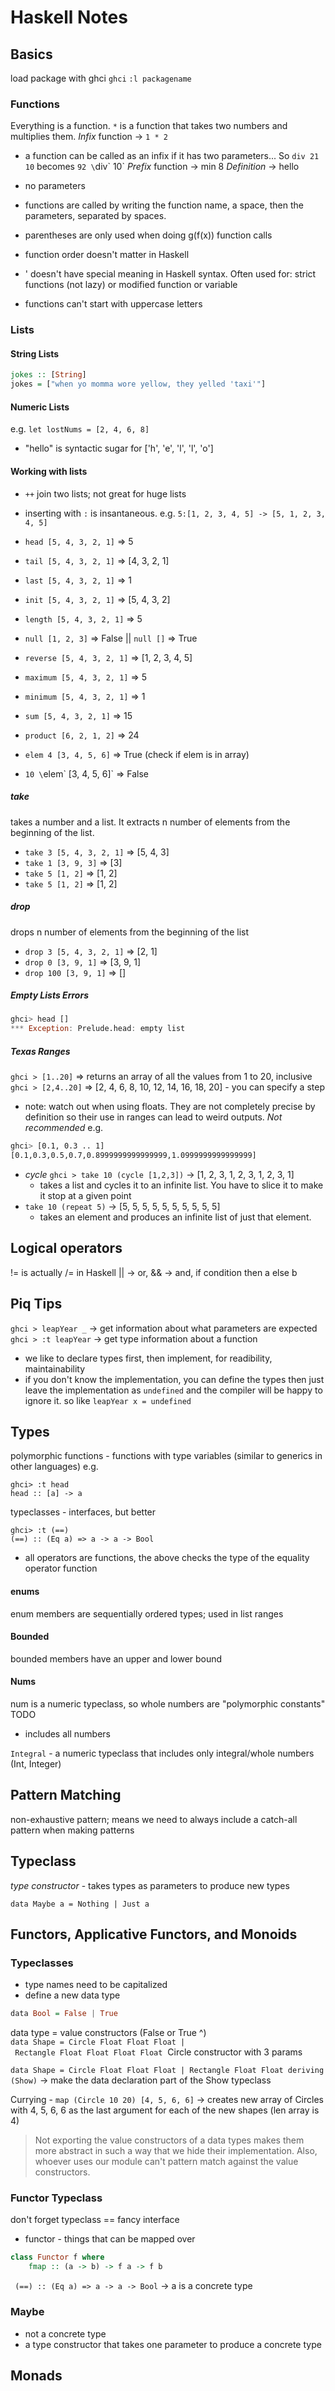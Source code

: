 # Haskell Notes

## Basics

load package with ghci
`ghci`
`:l packagename`

### Functions

Everything is a function. `*` is a function that takes two numbers and multiplies them. 
*Infix* function -> `1 * 2`
- a function can be called as an infix if it has two parameters... So `div 21 10` becomes `92 \`div\` 10`
*Prefix* function -> min 8
*Definition* -> hello
- no parameters

- functions are called by writing the function name, a space, then the parameters, separated by spaces.
- parentheses are only used when doing g(f(x)) function calls
- function order doesn't matter in Haskell
- ' doesn't have special meaning in Haskell syntax. Often used for: strict functions (not lazy) or modified function or variable
- functions can't start with uppercase letters

### Lists

#### String Lists

```haskell
jokes :: [String]
jokes = ["when yo momma wore yellow, they yelled 'taxi'"]
```

#### Numeric Lists

e.g.
`let lostNums = [2, 4, 6, 8]`

- "hello" is syntactic sugar for ['h', 'e', 'l', 'l', 'o']

#### Working with lists

- `++` join two lists; not great for huge lists
- inserting with `:` is insantaneous. e.g. `5:[1, 2, 3, 4, 5] -> [5, 1, 2, 3, 4, 5]`

- `head [5, 4, 3, 2, 1]` => 5
- `tail [5, 4, 3, 2, 1]` => [4, 3, 2, 1]
- `last [5, 4, 3, 2, 1]` => 1
- `init [5, 4, 3, 2, 1]` => [5, 4, 3, 2]
- `length [5, 4, 3, 2, 1]` => 5
- `null [1, 2, 3]` => False || `null []` => True
- `reverse [5, 4, 3, 2, 1]` => [1, 2, 3, 4, 5]
- `maximum [5, 4, 3, 2, 1]` => 5
- `minimum [5, 4, 3, 2, 1]` => 1
- `sum [5, 4, 3, 2, 1]` => 15
- `product [6, 2, 1, 2]` => 24
- `elem 4 [3, 4, 5, 6]` => True (check if elem is in array)
- `10 \`elem\` [3, 4, 5, 6]` => False

##### take
takes a number and a list. It extracts n number of elements from the beginning of the list.
- `take 3 [5, 4, 3, 2, 1]` => [5, 4, 3]
- `take 1 [3, 9, 3]` => [3]
- `take 5 [1, 2]` => [1, 2]
- `take 5 [1, 2]` => [1, 2]

##### drop
drops n number of elements from the beginning of the list 
- `drop 3 [5, 4, 3, 2, 1]` => [2, 1]
- `drop 0 [3, 9, 1]` => [3, 9, 1]
- `drop 100 [3, 9, 1]` => []

##### Empty Lists Errors
```haskell
ghci> head []  
*** Exception: Prelude.head: empty list  
```

##### Texas Ranges
`ghci > [1..20]` => returns an array of all the values from 1 to 20, inclusive
`ghci > [2,4..20]` => [2, 4, 6, 8, 10, 12, 14, 16, 18, 20] - you can specify a step
- note: watch out when using floats. They are not completely precise by definition so their use in ranges can lead to weird outputs. *Not recommended*
    e.g. 
```bash
ghci> [0.1, 0.3 .. 1]  
[0.1,0.3,0.5,0.7,0.8999999999999999,1.0999999999999999]
```

- *cycle* `ghci > take 10 (cycle [1,2,3])` -> [1, 2, 3, 1, 2, 3, 1, 2, 3, 1]
    - takes a list and cycles it to an infinite list. You have to slice it to make it stop at a given point
- `take 10 (repeat 5)` -> [5, 5, 5, 5, 5, 5, 5, 5, 5, 5]
    - takes an element and produces an infinite list of just that element.

## Logical operators

!= is actually /= in Haskell
|| -> or, && -> and, if condition then a else b

## Piq Tips
`ghci > leapYear _` -> get information about what parameters are expected
`ghci > :t leapYear` -> get type information about a function
- we like to declare types first, then implement, for readibility, maintainability
- if you don't know the implementation, you can define the types then just leave the implementation as `undefined` and the compiler will be happy to ignore it. so like `leapYear x = undefined`

## Types
polymorphic functions - functions with type variables (similar to generics in other languages)
e.g. 
```
ghci> :t head  
head :: [a] -> a  
```

typeclasses - interfaces, but better
```
ghci> :t (==)  
(==) :: (Eq a) => a -> a -> Bool  
```
- all operators are functions, the above checks the type of the equality operator function

#### enums

enum members are sequentially ordered types; used in list ranges

#### Bounded
bounded members have an upper and lower bound

#### Nums
num is a numeric typeclass, so whole numbers are "polymorphic constants" TODO
- includes all numbers

`Integral` - a numeric typeclass that includes only integral/whole numbers (Int, Integer)

## Pattern Matching

non-exhaustive pattern; means we need to always include a catch-all pattern when making patterns

## Typeclass
*type constructor* - takes types as parameters to produce new types

`data Maybe a = Nothing | Just a  `

## Functors, Applicative Functors, and Monoids

### Typeclasses

- type names need to be capitalized
- define a new data type
```Haskell
data Bool = False | True  
```
data type = value constructors (False or True ^)
`data Shape = Circle Float Float Float | Rectangle Float Float Float Float` 
Circle constructor with 3 params


`data Shape = Circle Float Float Float | Rectangle Float Float deriving (Show)` -> make the data declaration part of the Show typeclass

Currying - `map (Circle 10 20) [4, 5, 6, 6]` -> creates new array of Circles with 4, 5, 6, 6 as the last argument for each of the new shapes (len array is 4)

> Not exporting the value constructors of a data types makes them more abstract in such a way that we hide their implementation. Also, whoever uses our module can't pattern match against the value constructors.

### Functor Typeclass
don't forget typeclass == fancy interface
- functor - things that can be mapped over
```haskell
class Functor f where
    fmap :: (a -> b) -> f a -> f b
```

` (==) :: (Eq a) => a -> a -> Bool` -> a is a concrete type

### Maybe
- not a concrete type
- a type constructor that takes one parameter to produce a concrete type

## Monads
